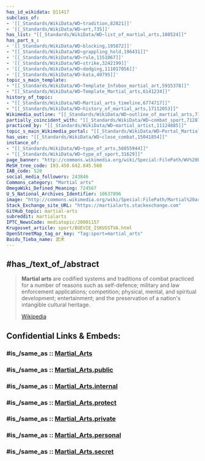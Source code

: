 ```yaml
---
has_id_wikidata: Q11417
subclass_of:
- '[[_Standards/WikiData/WD~tradition,82821]]'
- '[[_Standards/WikiData/WD~art,735]]'
has_list: "[[_Standards/WikiData/WD~list_of_martial_arts,180524]]"
has_part_s_:
- '[[_Standards/WikiData/WD~blocking,195872]]'
- "[[_Standards/WikiData/WD~grappling_hold,196431]]"
- '[[_Standards/WikiData/WD~rule,1151067]]'
- '[[_Standards/WikiData/WD~strike,3242199]]'
- '[[_Standards/WikiData/WD~dodging,111017056]]'
- '[[_Standards/WikiData/WD~kata,40795]]'
topic_s_main_template:
- "[[_Standards/WikiData/WD~Template_Infobox_martial_art,5915378]]"
- "[[_Standards/WikiData/WD~Template_Martial_arts,6141234]]"
history_of_topic:
- "[[_Standards/WikiData/WD~Martial_arts_timeline,6774717]]"
- "[[_Standards/WikiData/WD~history_of_martial_arts,17112053]]"
Wikimedia_outline: "[[_Standards/WikiData/WD~outline_of_martial_arts,7112681]]"
partially_coincident_with: "[[_Standards/WikiData/WD~combat_sport,7128792]]"
practiced_by: "[[_Standards/WikiData/WD~martial_artist,11124885]]"
topic_s_main_Wikimedia_portal: "[[_Standards/WikiData/WD~Portal_Martial_arts,14614552]]"
has_use: "[[_Standards/WikiData/WD~close_combat,15041854]]"
instance_of:
- "[[_Standards/WikiData/WD~type_of_arts,56055944]]"
- "[[_Standards/WikiData/WD~type_of_sport,31629]]"
page_banner: "http://commons.wikimedia.org/wiki/Special:FilePath/WV%20banner%20Martial%20arts%20Flying%20sidekick.jpg"
MeSH_tree_code: I03.450.642.845.560
IAB_code: 520
social_media_followers: 243846
Commons_category: "Martial arts"
OmegaWiki_Defined_Meaning: 724567
U_S_National_Archives_Identifier: 10637896
image: "http://commons.wikimedia.org/wiki/Special:FilePath/Martial%20arts%20-%20Fragrant%20Hills.JPG"
Stack_Exchange_site_URL: "https://martialarts.stackexchange.com"
GitHub_topic: martial-arts
subreddit: martialarts
IPTC_NewsCode: mediatopic/20001157
Krugosvet_article: sport/BOEVIE_ISKUSSTVA.html
OpenStreetMap_tag_or_key: "Tag:sport=martial_arts"
Baidu_Tieba_name: 武术
---
```


## #has_/text_of_/abstract 

> **Martial arts** are codified systems and traditions of combat practiced for a number of reasons 
> such as self-defence; military and law enforcement applications; competition;  physical, mental, 
> and spiritual development; entertainment; and the preservation of a nation's intangible cultural heritage.
>
> [Wikipedia](https://en.wikipedia.org/wiki/Martial%20arts) 


## Confidential Links & Embeds: 

### #is_/same_as :: [Martial_Arts](/_Standards/bio/Society/Communication/Performing_Arts/Sport/Martial_Arts.md) 

### #is_/same_as :: [Martial_Arts.public](/_public/bio/Society/Communication/Performing_Arts/Sport/Martial_Arts.public.md) 

### #is_/same_as :: [Martial_Arts.internal](/_internal/bio/Society/Communication/Performing_Arts/Sport/Martial_Arts.internal.md) 

### #is_/same_as :: [Martial_Arts.protect](/_protect/bio/Society/Communication/Performing_Arts/Sport/Martial_Arts.protect.md) 

### #is_/same_as :: [Martial_Arts.private](/_private/bio/Society/Communication/Performing_Arts/Sport/Martial_Arts.private.md) 

### #is_/same_as :: [Martial_Arts.personal](/_personal/bio/Society/Communication/Performing_Arts/Sport/Martial_Arts.personal.md) 

### #is_/same_as :: [Martial_Arts.secret](/_secret/bio/Society/Communication/Performing_Arts/Sport/Martial_Arts.secret.md)

